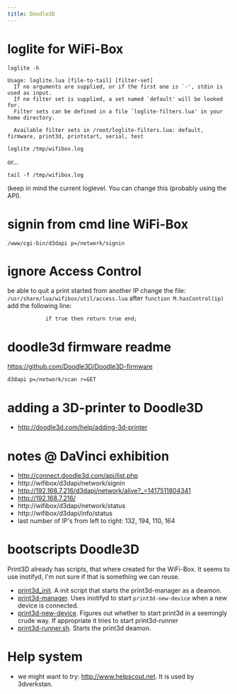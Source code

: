 ```yaml
---
title: Doodle3D
---
```


# loglite for WiFi-Box
```
loglite -h

Usage: loglite.lua [file-to-tail] [filter-set]
  If no arguments are supplied, or if the first one is `-', stdin is used as input.
  If no filter set is supplied, a set named `default' will be looked for.
  Filter sets can be defined in a file `loglite-filters.lua' in your home directory.

  Available filter sets in /root/loglite-filters.lua: default, firmware, print3d, printstart, serial, test

loglite /tmp/wifibox.log
```

or...

`tail -f /tmp/wifibox.log`

(keep in mind the current loglevel. You can change this (probably using the API).


# signin from cmd line WiFi-Box
```
/www/cgi-bin/d3dapi p=/network/signin
```

# ignore Access Control
be able to quit a print started from another IP
change the file: `/usr/share/lua/wifibox/util/access.lua`
after `function M.hasControl(ip)` add the following line:
```
	        if true then return true end;
```

# doodle3d firmware readme
https://github.com/Doodle3D/Doodle3D-firmware
```
d3dapi p=/network/scan r=GET
```

# adding a 3D-printer to Doodle3D
* http://doodle3d.com/help/adding-3d-printer
# notes @ DaVinci exhibition
* http://connect.doodle3d.com/api/list.php
* http://wifibox/d3dapi/network/signin
* http://192.168.7.216/d3dapi/network/alive?_=1417511804341
* http://192.168.7.216/
* http://wifibox/d3dapi/network/status
* http://wifibox/d3dapi/info/status
* last number of IP's from left to right: 132, 194, 110, 164

# bootscripts Doodle3D
Print3D already has scripts, that where created for the WiFi-Box. It seems to use inotifyd, I'm not sure if that is something we can reuse. 

* [print3d_init](https://github.com/Doodle3D/print3d/blob/master/src/script/print3d_init). A init script that starts the print3d-manager as a deamon. 
* [print3d-manager](https://github.com/Doodle3D/print3d/blob/master/src/script/print3d-manager.sh). Uses inotifyd to start `print3d-new-device` when a new device is connected. 
* [print3d-new-device](https://github.com/Doodle3D/print3d/blob/master/src/script/print3d-new-device.sh). Figures out whether to start print3d in a seemingly crude way. If appropriate it tries to start print3d-runner
* [print3d-runner.sh](https://github.com/Doodle3D/print3d/blob/master/src/script/print3d-runner.sh). Starts the print3d deamon. 
# Help system
* we might want to try: http://www.helpscout.net. It is used by 3dverkstan.
